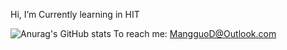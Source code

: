 Hi, I’m Currently learning in HIT
  
![Anurag's GitHub stats](https://github-readme-stats.vercel.app/api?username=MangguoD&show_icons=true)
To reach me: MangguoD@Outlook.com
<!---
MangguoD/MangguoD is a ✨ special ✨ repository because its `README.md` (this file) appears on your GitHub profile.
You can click the Preview link to take a look at your changes.
--->
